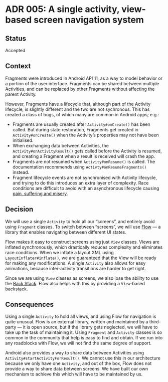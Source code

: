 # ADR 005: A single activity, view-based screen navigation system


## Status

Accepted


## Context

Fragments were introduced in Android API 11, as a way to model behavior or a portion of the user interface. Fragments can be shared between multiple Activities, and can be replaced by other Fragments without affecting the parent Activity.

However, Fragments have a lifecycle that, although part of the Activity lifecycle, is slightly different and the two are not sychronous. This has created a class of bugs, of which many are common in Android apps; e.g.:

- Fragments are usually created after `Activity#onCreate()` has been called. But during state restoration, Fragments get created in `Activity#onCreate()` when the Activity’s properties may not have been initialised.
- When exchanging data between Activities, the `Activity#onActivityResult()` gets called before the Activity is resumed, and creating a Fragment when a result is received will crash the app.
- Fragments are not resumed when `Activity#onResume()` is called. The documentation recommends using `Activty#onResumeFragments()` instead.
- Fragment lifecycle events are not synchronised with Activity lifecycle, and trying to do this introduces an extra layer of complexity. Race conditions are difficult to avoid with an asynchronous lifecycle causing [pain, suffering and misery](https://www.google.com/search?q=illegal+state+exception+fragment+android).


## Decision

We will use a single `Activity` to hold all our “screens”, and entirely avoid using `Fragment` classes. To switch between “screens”, we will use [Flow](https://github.com/square/flow) — a library that enables navigating between different UI states.

Flow makes it easy to construct screens using just `View` classes. Views are inflated synchronously, which drastically reduces complexity and eliminates race conditions. When we inflate a layout XML using `LayoutInflater#inflate()`, we are guaranteed that the View will be ready for making any modifications. A single `Activity` also allows for easy animations, because inter-activity transitions are harder to get right.

Since we are using `View` classes as screens, we also lose the ability to use the [Back Stack](https://developer.android.com/guide/components/activities/tasks-and-back-stack). Flow also helps with this by providing a `View`-based backstack.


## Consequences

Using a single `Activity` to hold all views, and using Flow for navigation is quite unusual. Flow is an external library, written and maintained by a third-party — it is open source, but if the library gets neglected, we will have to take up the task of maintaining it. Using `Fragment` and `Activity` classes is so common in the community that help is easy to find and obtain. If we run into any roadblocks with Flow, we will not find the same degree of support.

Android also provides a way to share data between Activities using `Activity#startActivityForResult()`. We cannot use this in our architecture because we only have one `Activity`, and out of the box, Flow does not provide a way to share data between screens. We have built our own mechanism to achieve this which will have to be maintained by us.
